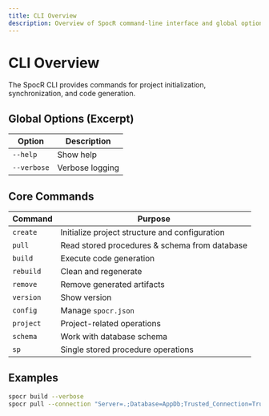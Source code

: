 ```yaml
---
title: CLI Overview
description: Overview of SpocR command-line interface and global options.
---
```


# CLI Overview

The SpocR CLI provides commands for project initialization, synchronization, and code generation.

## Global Options (Excerpt)

| Option      | Description     |
| ----------- | --------------- |
| `--help`    | Show help       |
| `--verbose` | Verbose logging |

## Core Commands

| Command   | Purpose                                        |
| --------- | ---------------------------------------------- |
| `create`  | Initialize project structure and configuration |
| `pull`    | Read stored procedures & schema from database  |
| `build`   | Execute code generation                        |
| `rebuild` | Clean and regenerate                           |
| `remove`  | Remove generated artifacts                     |
| `version` | Show version                                   |
| `config`  | Manage `spocr.json`                           |
| `project` | Project-related operations                     |
| `schema`  | Work with database schema                      |
| `sp`      | Single stored procedure operations             |

## Examples

```bash
spocr build --verbose
spocr pull --connection "Server=.;Database=AppDb;Trusted_Connection=True;"
```
